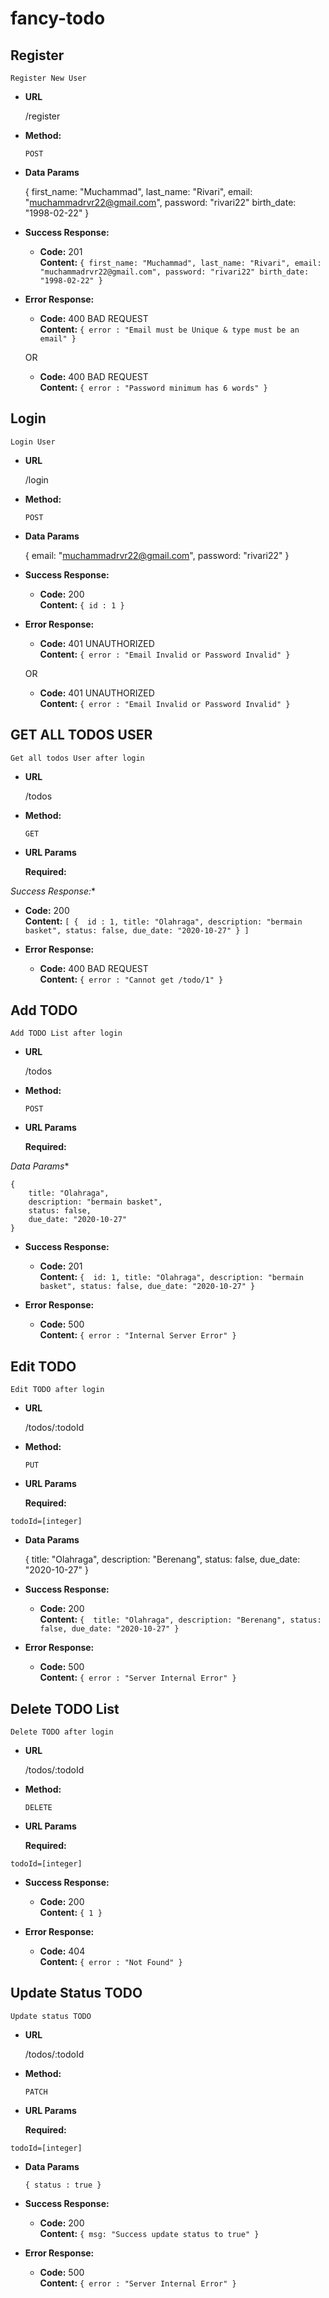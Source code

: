 # fancy-todo

**Register**
----

    Register New User

* **URL**

  /register

* **Method:**

  `POST`

* **Data Params**

  {
      first_name: "Muchammad",
      last_name: "Rivari",
      email: "muchammadrvr22@gmail.com",
      password: "rivari22"
      birth_date: "1998-02-22"
  }

* **Success Response:**

  * **Code:** 201 <br />
    **Content:** `{
      first_name: "Muchammad",
      last_name: "Rivari",
      email: "muchammadrvr22@gmail.com",
      password: "rivari22"
      birth_date: "1998-02-22"
  }`
 
* **Error Response:**

  * **Code:** 400 BAD REQUEST <br />
    **Content:** `{ error : "Email must be Unique & type must be an email" }`

  OR

  * **Code:** 400 BAD REQUEST <br />
    **Content:** `{ error : "Password minimum has 6 words" }`


**Login**
----

    Login User

* **URL**

  /login

* **Method:**

  `POST`

* **Data Params**

  {
      email: "muchammadrvr22@gmail.com",
      password: "rivari22"
  }

* **Success Response:**

  * **Code:** 200 <br />
    **Content:** `{ id : 1 }`
 
* **Error Response:**

  * **Code:** 401 UNAUTHORIZED <br />
    **Content:** `{ error : "Email Invalid or Password Invalid" }`

  OR

  * **Code:** 401 UNAUTHORIZED <br />
    **Content:** `{ error : "Email Invalid or Password Invalid" }`



**GET ALL TODOS USER**
----

    Get all todos User after login


* **URL**

  /todos

* **Method:**

  `GET`
  
*  **URL Params**

   **Required:**
 
*Success Response:**

  * **Code:** 200 <br />
    **Content:** `[
        { 
            id : 1,
            title: "Olahraga",
            description: "bermain basket",
            status: false,
            due_date: "2020-10-27"
        }
    ]`
 
* **Error Response:**

  * **Code:** 400 BAD REQUEST <br />
    **Content:** `{ error : "Cannot get /todo/1" }`



**Add TODO**
----

    Add TODO List after login

* **URL**

    /todos

* **Method:**

  `POST`
  
*  **URL Params**

   **Required:**
 
*Data Params**

    { 
        title: "Olahraga",
        description: "bermain basket",
        status: false,
        due_date: "2020-10-27"
    }


* **Success Response:**

  * **Code:** 201 <br />
    **Content:** `{ 
            id: 1,
            title: "Olahraga",
            description: "bermain basket",
            status: false,
            due_date: "2020-10-27"
        }`
 
* **Error Response:**

  * **Code:** 500 <br />
    **Content:** `{ error : "Internal Server Error" }`


**Edit TODO**
----

    Edit TODO after login

* **URL**

  /todos/:todoId

* **Method:**

  `PUT`
  
*  **URL Params**

   **Required:**
 
  `todoId=[integer]`

* **Data Params**

    { 
        title: "Olahraga",
        description: "Berenang",
        status: false,
        due_date: "2020-10-27"
    }

* **Success Response:**
  
  * **Code:** 200 <br />
    **Content:** `{ 
        title: "Olahraga",
        description: "Berenang",
        status: false,
        due_date: "2020-10-27"
    }`
 
* **Error Response:**

  * **Code:** 500 <br />
    **Content:** `{ error : "Server Internal Error" }`


**Delete TODO List**
----

    Delete TODO after login

* **URL**

  /todos/:todoId

* **Method:**

  `DELETE`
  
*  **URL Params**

   **Required:**
 
  `todoId=[integer]`

* **Success Response:**
  
  * **Code:** 200 <br />
    **Content:** `{ 1 }`
 
* **Error Response:**

  * **Code:** 404 <br />
    **Content:** `{ error : "Not Found" }`


**Update Status TODO**
----

    Update status TODO

* **URL**

  /todos/:todoId

* **Method:**
  
  `PATCH`
  
*  **URL Params**

   **Required:**
 
  `todoId=[integer]`

* **Data Params**

    `{ status : true }`

* **Success Response:**

  * **Code:** 200 <br />
    **Content:** `{ msg: "Success update status to true" }`
 
* **Error Response:**

  * **Code:** 500 <br />
    **Content:** `{ error : "Server Internal Error" }`
